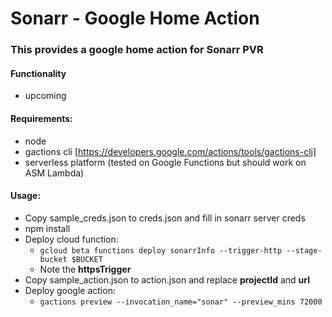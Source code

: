 # Sonarr - Google Home Action

### This provides a google home action for Sonarr PVR

#### Functionality
* upcoming

#### Requirements:
* node
* gactions cli [https://developers.google.com/actions/tools/gactions-cli]
* serverless platform (tested on Google Functions but should work on ASM Lambda)

#### Usage:
* Copy sample_creds.json to creds.json and fill in sonarr server creds
* npm install
* Deploy cloud function:
  * `gcloud beta functions deploy sonarrInfo --trigger-http --stage-bucket $BUCKET`
  * Note the  **httpsTrigger**
* Copy sample_action.json to action.json and replace **projectId** and **url**
* Deploy google action:
  * `gactions preview --invocation_name="sonar" --preview_mins 72000`
